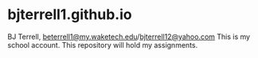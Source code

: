 # bjterrell1.github.io
BJ Terrell, beterrell1@my.waketech.edu/bjterrell12@yahoo.com
This is my school account.
This repository will hold my assignments.
